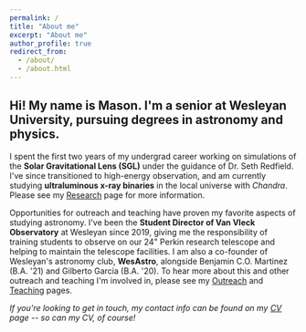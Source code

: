 ```yaml
---
permalink: /
title: "About me"
excerpt: "About me"
author_profile: true
redirect_from: 
  - /about/
  - /about.html
---
```


## Hi! My name is Mason. I'm a senior at Wesleyan University, pursuing degrees in astronomy and physics.

I spent the first two years of my undergrad career working on simulations of the **Solar Gravitational Lens (SGL)** under the guidance of Dr. Seth Redfield. I've since transitioned to high-energy observation, and am currently studying **ultraluminous x-ray binaries** in the local universe with *Chandra*. Please see my [Research](mvtea.github.io/research) page for more information.

Opportunities for outreach and teaching have proven my favorite aspects of studying astronomy. I've been the **Student Director of Van Vleck Observatory** at Wesleyan since 2019, giving me the responsibility of training students to observe on our 24" Perkin research telescope and helping to maintain the telescope facilities. I am also a co-founder of Wesleyan's astronomy club, **WesAstro**, alongside Benjamin C.O. Martinez (B.A. '21) and Gilberto Garcia (B.A. '20). To hear more about this and other outreach and teaching I'm involved in, please see my [Outreach](mvtea.github.io/outreach) and [Teaching](mvtea.github.io/teaching) pages.

*If you're looking to get in touch, my contact info can be found on my [CV](mvtea.github.io/cv) page -- so can my CV, of course!*
